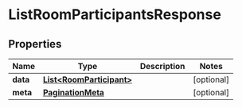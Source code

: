 

# ListRoomParticipantsResponse


## Properties

Name | Type | Description | Notes
------------ | ------------- | ------------- | -------------
**data** | [**List&lt;RoomParticipant&gt;**](RoomParticipant.md) |  |  [optional]
**meta** | [**PaginationMeta**](PaginationMeta.md) |  |  [optional]



